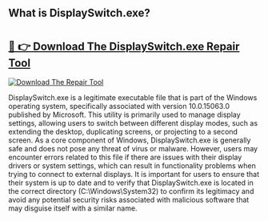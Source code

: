 ## What is DisplaySwitch.exe? 

# <h2><a href="https://exedetect.com/download.php?DisplaySwitch.exe">🔗 👉 Download The DisplaySwitch.exe Repair Tool</a></h2>

[![Download The Repair Tool](https://exedetect.com/download-button.jpg)](https://exedetect.com/download.php?DisplaySwitch.exe)

DisplaySwitch.exe is a legitimate executable file that is part of the Windows operating system, specifically associated with version 10.0.15063.0 published by Microsoft. This utility is primarily used to manage display settings, allowing users to switch between different display modes, such as extending the desktop, duplicating screens, or projecting to a second screen. As a core component of Windows, DisplaySwitch.exe is generally safe and does not pose any threat of virus or malware. However, users may encounter errors related to this file if there are issues with their display drivers or system settings, which can result in functionality problems when trying to connect to external displays. It is important for users to ensure that their system is up to date and to verify that DisplaySwitch.exe is located in the correct directory (C:\Windows\System32) to confirm its legitimacy and avoid any potential security risks associated with malicious software that may disguise itself with a similar name.